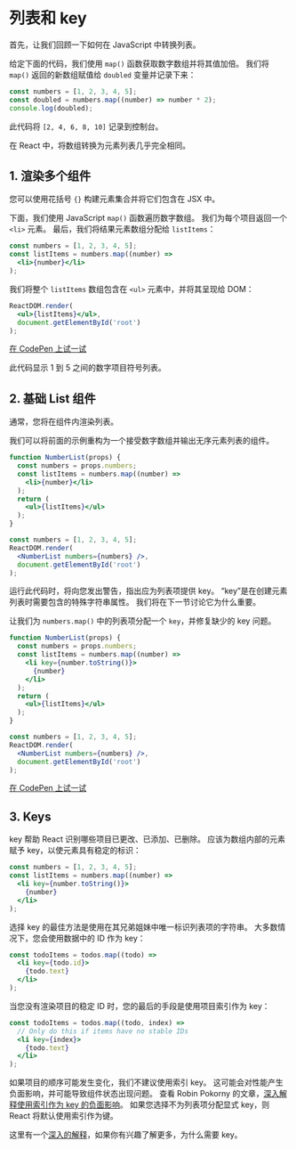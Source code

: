 # 列表和 key

首先，让我们回顾一下如何在 JavaScript 中转换列表。

给定下面的代码，我们使用 `map()` 函数获取数字数组并将其值加倍。 我们将 `map()` 返回的新数组赋值给 `doubled` 变量并记录下来：

```jsx
const numbers = [1, 2, 3, 4, 5];
const doubled = numbers.map((number) => number * 2);
console.log(doubled);
```

此代码将 `[2, 4, 6, 8, 10]` 记录到控制台。

在 React 中，将数组转换为元素列表几乎完全相同。

## 1. 渲染多个组件

您可以使用花括号 `{}` 构建元素集合并将它们包含在 JSX 中。

下面，我们使用 JavaScript `map()` 函数遍历数字数组。 我们为每个项目返回一个 `<li>` 元素。 最后，我们将结果元素数组分配给 `listItems`：

```jsx
const numbers = [1, 2, 3, 4, 5];
const listItems = numbers.map((number) =>
  <li>{number}</li>
);
```

我们将整个 `listItems` 数组包含在 `<ul>` 元素中，并将其呈现给 DOM：

```jsx
ReactDOM.render(
  <ul>{listItems}</ul>,
  document.getElementById('root')
);
```

[在 CodePen 上试一试](https://codepen.io/gaearon/pen/GjPyQr?editors=0011)

此代码显示 1 到 5 之间的数字项目符号列表。

## 2. 基础 List 组件

通常，您将在组件内渲染列表。

我们可以将前面的示例重构为一个接受数字数组并输出无序元素列表的组件。

```jsx
function NumberList(props) {
  const numbers = props.numbers;
  const listItems = numbers.map((number) =>
    <li>{number}</li>
  );
  return (
    <ul>{listItems}</ul>
  );
}

const numbers = [1, 2, 3, 4, 5];
ReactDOM.render(
  <NumberList numbers={numbers} />,
  document.getElementById('root')
);
```

运行此代码时，将向您发出警告，指出应为列表项提供 key。 “key”是在创建元素列表时需要包含的特殊字符串属性。 我们将在下一节讨论它为什么重要。

让我们为 `numbers.map()` 中的列表项分配一个 `key`，并修复缺少的 key 问题。

```jsx
function NumberList(props) {
  const numbers = props.numbers;
  const listItems = numbers.map((number) =>
    <li key={number.toString()}>
      {number}
    </li>
  );
  return (
    <ul>{listItems}</ul>
  );
}

const numbers = [1, 2, 3, 4, 5];
ReactDOM.render(
  <NumberList numbers={numbers} />,
  document.getElementById('root')
);
```

[在 CodePen 上试一试](https://codepen.io/gaearon/pen/jrXYRR?editors=0011)

## 3. Keys

key 帮助 React 识别哪些项目已更改、已添加、已删除。 应该为数组内部的元素赋予 key，以使元素具有稳定的标识：

```jsx
const numbers = [1, 2, 3, 4, 5];
const listItems = numbers.map((number) =>
  <li key={number.toString()}>
    {number}
  </li>
);
```

选择 key 的最佳方法是使用在其兄弟姐妹中唯一标识列表项的字符串。 大多数情况下，您会使用数据中的 ID 作为 key：

```jsx
const todoItems = todos.map((todo) =>
  <li key={todo.id}>
    {todo.text}
  </li>
);
```

当您没有渲染项目的稳定 ID 时，您的最后的手段是使用项目索引作为 key：

```jsx
const todoItems = todos.map((todo, index) =>
  // Only do this if items have no stable IDs
  <li key={index}>
    {todo.text}
  </li>
);
```

如果项目的顺序可能发生变化，我们不建议使用索引 key。 这可能会对性能产生负面影响，并可能导致组件状态出现问题。 查看 Robin Pokorny 的文章，[深入解释使用索引作为 key 的负面影响](https://medium.com/@robinpokorny/index-as-a-key-is-an-anti-pattern-e0349aece318)。 如果您选择不为列表项分配显式 key，则 React 将默认使用索引作为键。

这里有一个[深入的解释](https://reactjs.org/docs/reconciliation.html#recursing-on-children)，如果你有兴趣了解更多，为什么需要 key。

